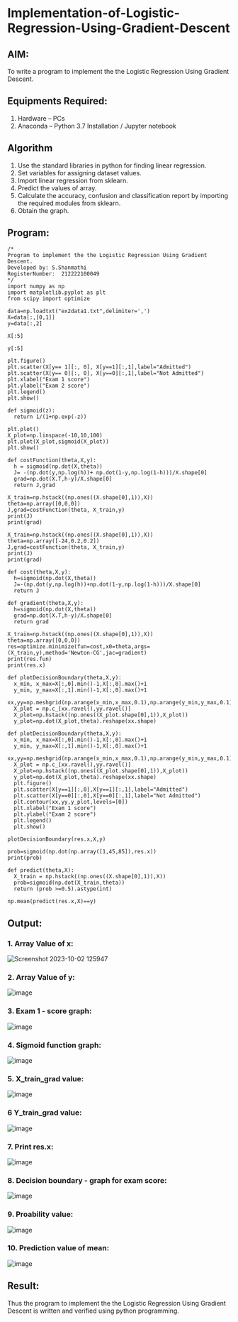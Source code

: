 # Implementation-of-Logistic-Regression-Using-Gradient-Descent

## AIM:
To write a program to implement the the Logistic Regression Using Gradient Descent.

## Equipments Required:
1. Hardware – PCs
2. Anaconda – Python 3.7 Installation / Jupyter notebook

## Algorithm
1. Use the standard libraries in python for finding linear regression.
2. Set variables for assigning dataset values.
3. Import linear regression from sklearn.
4. Predict the values of array.
5. Calculate the accuracy, confusion and classification report by importing the required modules from sklearn.
6. Obtain the graph.

## Program:
```
/*
Program to implement the the Logistic Regression Using Gradient Descent.
Developed by: S.Shanmathi
RegisterNumber:  212222100049
*/
import numpy as np
import matplotlib.pyplot as plt
from scipy import optimize

data=np.loadtxt("ex2data1.txt",delimiter=',')
X=data[:,[0,1]]
y=data[:,2]

X[:5]

y[:5]

plt.figure()
plt.scatter(X[y== 1][:, 0], X[y==1][:,1],label="Admitted")
plt.scatter(X[y== 0][:, 0], X[y==0][:,1],label="Not Admitted")
plt.xlabel("Exam 1 score")
plt.ylabel("Exam 2 score")
plt.legend()
plt.show()

def sigmoid(z):
  return 1/(1+np.exp(-z))

plt.plot()
X_plot=np.linspace(-10,10,100)
plt.plot(X_plot,sigmoid(X_plot))
plt.show()

def costFunction(theta,X,y):
  h = sigmoid(np.dot(X,theta))
  J= -(np.dot(y,np.log(h))+ np.dot(1-y,np.log(1-h)))/X.shape[0]
  grad=np.dot(X.T,h-y)/X.shape[0]
  return J,grad

X_train=np.hstack((np.ones((X.shape[0],1)),X))
theta=np.array([0,0,0])
J,grad=costFunction(theta, X_train,y)
print(J)
print(grad)

X_train=np.hstack((np.ones((X.shape[0],1)),X))
theta=np.array([-24,0.2,0.2])
J,grad=costFunction(theta, X_train,y)
print(J)
print(grad)

def cost(theta,X,y):
  h=sigmoid(np.dot(X,theta))
  J=-(np.dot(y,np.log(h))+np.dot(1-y,np.log(1-h)))/X.shape[0]
  return J

def gradient(theta,X,y):
  h=sigmoid(np.dot(X,theta))
  grad=np.dot(X.T,h-y)/X.shape[0]
  return grad

X_train=np.hstack((np.ones((X.shape[0],1)),X))
theta=np.array([0,0,0])
res=optimize.minimize(fun=cost,x0=theta,args=(X_train,y),method='Newton-CG',jac=gradient)
print(res.fun)
print(res.x)

def plotDecisionBoundary(theta,X,y):
  x_min, x_max=X[:,0].min()-1,X[:,0].max()+1
  y_min, y_max=X[:,1].min()-1,X[:,0].max()+1
  xx,yy=np.meshgrid(np.arange(x_min,x_max,0.1),np.arange(y_min,y_max,0.1))
  X_plot = np.c_[xx.ravel(),yy.ravel()]
  X_plot=np.hstack((np.ones((X_plot.shape[0],1)),X_plot))
  y_plot=np.dot(X_plot,theta).reshape(xx.shape)

def plotDecisionBoundary(theta,X,y):
  x_min, x_max=X[:,0].min()-1,X[:,0].max()+1
  y_min, y_max=X[:,1].min()-1,X[:,0].max()+1
  xx,yy=np.meshgrid(np.arange(x_min,x_max,0.1),np.arange(y_min,y_max,0.1))
  X_plot = np.c_[xx.ravel(),yy.ravel()]
  X_plot=np.hstack((np.ones((X_plot.shape[0],1)),X_plot))
  y_plot=np.dot(X_plot,theta).reshape(xx.shape)
  plt.figure()
  plt.scatter(X[y==1][:,0],X[y==1][:,1],label="Admitted")
  plt.scatter(X[y==0][:,0],X[y==0][:,1],label="Not Admitted")
  plt.contour(xx,yy,y_plot,levels=[0])
  plt.xlabel("Exam 1 score")
  plt.ylabel("Exam 2 score")
  plt.legend()
  plt.show()

plotDecisionBoundary(res.x,X,y)

prob=sigmoid(np.dot(np.array([1,45,85]),res.x))
print(prob)

def predict(theta,X):
  X_train = np.hstack((np.ones((X.shape[0],1)),X))
  prob=sigmoid(np.dot(X_train,theta))
  return (prob >=0.5).astype(int)

np.mean(predict(res.x,X)==y)
```

## Output:
### 1. Array Value of x:
![Screenshot 2023-10-02 125947](https://github.com/ShanmathiShanmugam/-Implementation-of-Logistic-Regression-Using-Gradient-Descent/assets/121243595/2828d1d7-c0f3-4810-a607-7d30fcc175ee)

### 2. Array Value of y:
![image](https://github.com/ShanmathiShanmugam/-Implementation-of-Logistic-Regression-Using-Gradient-Descent/assets/121243595/c813c999-10ca-43db-a37c-83f10d242657)

### 3. Exam 1 - score graph:
![image](https://github.com/ShanmathiShanmugam/-Implementation-of-Logistic-Regression-Using-Gradient-Descent/assets/121243595/8e1d564a-95b8-4aae-9c05-66c96a057d06)


### 4. Sigmoid function graph:
![image](https://github.com/ShanmathiShanmugam/-Implementation-of-Logistic-Regression-Using-Gradient-Descent/assets/121243595/0bd3452b-367a-49ef-b788-7d9b42b73b55)

### 5. X_train_grad value:
![image](https://github.com/ShanmathiShanmugam/-Implementation-of-Logistic-Regression-Using-Gradient-Descent/assets/121243595/8639abdb-20e6-426a-a9bd-1ad23e73dd6e)

### 6 Y_train_grad value:
![image](https://github.com/ShanmathiShanmugam/-Implementation-of-Logistic-Regression-Using-Gradient-Descent/assets/121243595/d286bec0-95a8-4a0b-bb2b-9e197806fbb3)

### 7. Print res.x:
![image](https://github.com/ShanmathiShanmugam/-Implementation-of-Logistic-Regression-Using-Gradient-Descent/assets/121243595/1a427533-016f-4a8d-920c-ae353785c224)

### 8. Decision boundary - graph for exam score:
![image](https://github.com/ShanmathiShanmugam/-Implementation-of-Logistic-Regression-Using-Gradient-Descent/assets/121243595/46be6842-a89f-4832-bedb-fd6c91c98a48)

### 9. Proability value:
![image](https://github.com/ShanmathiShanmugam/-Implementation-of-Logistic-Regression-Using-Gradient-Descent/assets/121243595/4f8cdcf0-fe1d-4b29-a172-55b161622a2e)

### 10. Prediction value of mean:
![image](https://github.com/ShanmathiShanmugam/-Implementation-of-Logistic-Regression-Using-Gradient-Descent/assets/121243595/4ded4271-8314-41a7-97b2-bd2b754edf65)


## Result:
Thus the program to implement the the Logistic Regression Using Gradient Descent is written and verified using python programming.

